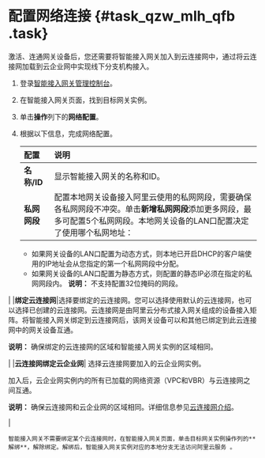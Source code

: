 # 配置网络连接 {#task_qzw_mlh_qfb .task}

激活、连通网关设备后，您还需要将智能接入网关加入到云连接网中，通过将云连接网加载到云企业网中实现线下分支机构接入。

1.  登录[智能接入网关管理控制台](https://smartag.console.aliyun.com/)。 
2.  在智能接入网关页面，找到目标网关实例。 
3.  单击**操作**列下的**网络配置**。 
4.  根据以下信息，完成网络配置。 

    |配置|说明|
    |:-|:-|
    |**名称/ID**|显示智能接入网关的名称和ID。|
    |**私网网段**|配置本地网关设备接入阿里云使用的私网网段，需要确保各私网网段不冲突。单击**新增私网网段**添加更多网段，最多可配置5个私网网段。本地网关设备的LAN口配置决定了使用哪个私网地址：

    -   如果网关设备的LAN口配置为动态方式，则本地已开启DHCP的客户端使用的IP地址会从您指定的第一个私网网段中分配。
    -   如果网关设备的LAN口配置为静态方式，则配置的静态IP必须在指定的私网网段内。
**说明：** 不支持配置32位掩码的网段。

|
    |**绑定云连接网**|选择要绑定的云连接网。您可以选择使用默认的云连接网，也可以选择已创建的云连接网。云连接网是由阿里云分布式接入网关组成的设备接入矩阵。将智能接入网关绑定到云连接网后，该网关设备可以和其他已绑定到此云连接网中的网关设备互通。

**说明：** 确保绑定的云连接网的区域和智能接入网关实例的区域相同。

|
    |**云连接网绑定云企业网**| 选择云连接网要加入的云企业网实例。

 加入后，云企业网实例内的所有已加载的网络资源（VPC和VBR）与云连接网之间互通。

**说明：** 确保云连接网和云企业网的区域相同。详细信息参见[云连接网介绍](../../../../intl.zh-CN/控制台配置指南/管理云连接网/云连接网介绍.md#)。

 |

    智能接入网关不需要绑定某个云连接网时，在智能接入网关页面，单击目标网关实例操作列的**解绑**，解除绑定。解绑后，智能接入网关实例对应的本地分支无法访问阿里云服务 。


